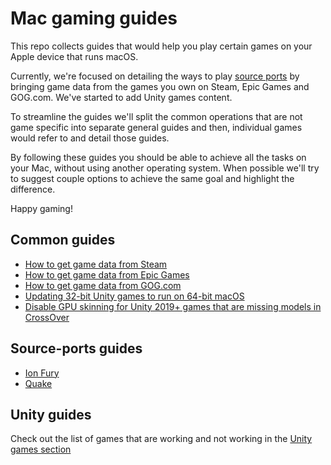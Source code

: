 Mac gaming guides
=================

This repo collects guides that would help you play certain games on your Apple device that runs macOS. 

Currently, we're focused on detailing the ways to play [source ports](https://en.wikipedia.org/wiki/Source_port) by bringing game data from the games you own on Steam, Epic Games and GOG.com. We've started to add Unity games content.

To streamline the guides we'll split the common operations that are not game specific into separate general guides and then, individual games would refer to and detail those guides.

By following these guides you should be able to achieve all the tasks on your Mac, without using another operating system. When possible we'll try to suggest couple options to achieve the same goal and highlight the difference.

Happy gaming!

## Common guides

- [How to get game data from Steam](common/steam.md)
- [How to get game data from Epic Games](common/epic-games.md)
- [How to get game data from GOG.com](common/gog.md)
- [Updating 32-bit Unity games to run on 64-bit macOS](common/unity-32-to-64.md)
- [Disable GPU skinning for Unity 2019+ games that are missing models in CrossOver](common/unity-disable-gpu-skinning.md)

## Source-ports guides

- [Ion Fury](games/ion_fury.md)
- [Quake](games/quake.md)

## Unity guides

Check out the list of games that are working and not working in the [Unity games section](games/unity.md)
